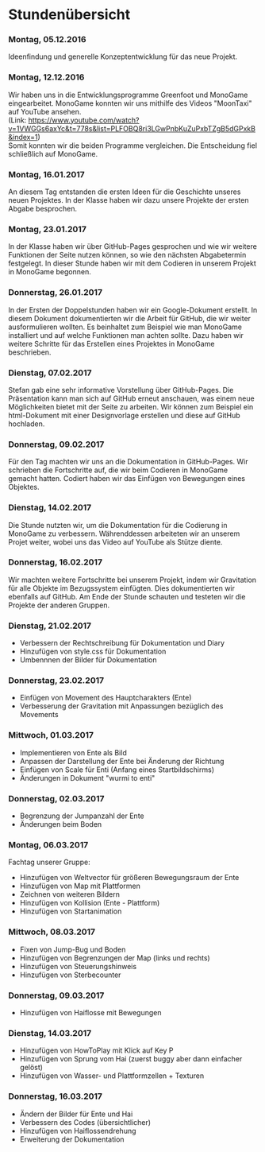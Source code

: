 ﻿<h1>Stundenübersicht</h1>

<p><h3>Montag, 05.12.2016</h3></p>

Ideenfindung und generelle Konzeptentwicklung für das neue Projekt.

<p><h3>Montag, 12.12.2016</h3></p>

Wir haben uns in die Entwicklungsprogramme Greenfoot und MonoGame eingearbeitet. 
MonoGame konnten wir uns mithilfe des Videos "MoonTaxi" auf YouTube ansehen.  
(Link: https://www.youtube.com/watch?v=1VWGGs6axYc&t=778s&list=PLFOBQ8ri3LGwPnbKuZuPxbTZgB5dGPxkB&index=1)   
Somit konnten wir die beiden Programme vergleichen. Die Entscheidung fiel schließlich auf MonoGame.

<p><h3>Montag, 16.01.2017</h3></p>

An diesem Tag entstanden die ersten Ideen für die Geschichte unseres neuen Projektes. 
In der Klasse haben wir dazu unsere Projekte der ersten Abgabe besprochen.

<p><h3>Montag, 23.01.2017</h3></p>

In der Klasse haben wir über GitHub-Pages gesprochen und wie wir weitere Funktionen der Seite nutzen können, so wie den nächsten Abgabetermin festgelegt. 
In dieser Stunde haben wir mit dem Codieren in unserem Projekt in MonoGame begonnen.

<p><h3>Donnerstag, 26.01.2017</h3></p>

In der Ersten der Doppelstunden haben wir ein Google-Dokument erstellt. 
In diesem Dokument dokumentierten wir die Arbeit für GitHub, die wir weiter ausformulieren wollten. 
Es beinhaltet zum Beispiel wie man MonoGame installiert und auf welche Funktionen man achten sollte.
Dazu haben wir weitere Schritte für das Erstellen eines Projektes in MonoGame beschrieben.

<p><h3>Dienstag, 07.02.2017</h3></p>

Stefan gab eine sehr informative Vorstellung über GitHub-Pages. Die Präsentation kann man sich auf GitHub erneut anschauen, was einem neue Möglichkeiten bietet mit der Seite zu arbeiten. 
Wir können zum Beispiel ein html-Dokument mit einer Designvorlage erstellen und diese auf GitHub hochladen. 
	
<p><h3>Donnerstag, 09.02.2017</h3></p>

Für den Tag machten wir uns an die Dokumentation in GitHub-Pages. 
Wir schrieben die Fortschritte auf, die wir beim Codieren in MonoGame gemacht hatten.
Codiert haben wir das Einfügen von Bewegungen eines Objektes. 

<p><h3>Dienstag, 14.02.2017</h3></p>

Die Stunde nutzten wir, um die Dokumentation für die Codierung in MonoGame zu verbessern.
Währenddessen arbeiteten wir an unserem Projet weiter, wobei uns das Video auf YouTube als Stütze diente.

<p><h3>Donnerstag, 16.02.2017</h3></p>

Wir machten weitere Fortschritte bei unserem Projekt, indem wir Gravitation für alle Objekte im Bezugssystem einfügten. Dies dokumentierten wir ebenfalls auf GitHub.
Am Ende der Stunde schauten und testeten wir die Projekte der anderen Gruppen.

<p><h3>Dienstag, 21.02.2017</h3></p>

- Verbessern der Rechtschreibung für Dokumentation und Diary
- Hinzufügen von style.css für Dokumentation
- Umbennnen der Bilder für Dokumentation

<p><h3>Donnerstag, 23.02.2017</h3></p>

- Einfügen von Movement des Hauptcharakters (Ente)
- Verbesserung der Gravitation mit Anpassungen bezüglich des Movements

<p><h3>Mittwoch, 01.03.2017</h3></p>

- Implementieren von Ente als Bild
- Anpassen der Darstellung der Ente bei Änderung der Richtung
- Einfügen von Scale für Enti (Anfang eines Startbildschirms)
- Änderungen in Dokument "wurmi to enti"

<p><h3>Donnerstag, 02.03.2017</h3></p>

- Begrenzung der Jumpanzahl der Ente
- Änderungen beim Boden

<p><h3>Montag, 06.03.2017</h3></p>

Fachtag unserer Gruppe:

- Hinzufügen von Weltvector für größeren Bewegungsraum der Ente
- Hinzufügen von Map mit Plattformen
- Zeichnen von weiteren Bildern
- Hinzufügen von Kollision (Ente - Plattform)
- Hinzufügen von Startanimation

<p><h3>Mittwoch, 08.03.2017</h3></p>

- Fixen von Jump-Bug und Boden
- Hinzufügen von Begrenzungen der Map (links und rechts)
- Hinzufügen von Steuerungshinweis
- Hinzufügen von Sterbecounter

<p><h3>Donnerstag, 09.03.2017</h3></p>

- Hinzufügen von Haiflosse mit Bewegungen

<p><h3>Dienstag, 14.03.2017</h3></p>

- Hinzufügen von HowToPlay mit Klick auf Key P
- Hinzufügen von Sprung vom Hai (zuerst buggy aber dann einfacher gelöst)
- Hinzufügen von Wasser- und Plattformzellen + Texturen

<p><h3>Donnerstag, 16.03.2017</h3></p>

- Ändern der Bilder für Ente und Hai
- Verbessern des Codes (übersichtlicher)
- Hinzufügen von Haiflossendrehung
- Erweiterung der Dokumentation




